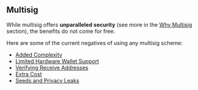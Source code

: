 ## Multisig

While multisig offers **unparalleled security** (see more in the [Why Multisig](#why-multisig) section), the benefits do not come for free.

Here are some of the current negatives of using any multisig scheme:

* [Added Complexity](#complexity)
* [Limited Hardware Wallet Support](#hardware-wallet-vendors)
* [Verifying Receive Addresses](#verify-receive-address)
* [Extra Cost](#cost)
* [Seeds and Privacy Leaks](#seeds-and-privacy)
